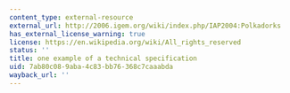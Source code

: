 ```yaml
---
content_type: external-resource
external_url: http://2006.igem.org/wiki/index.php/IAP2004:Polkadorks
has_external_license_warning: true
license: https://en.wikipedia.org/wiki/All_rights_reserved
status: ''
title: one example of a technical specification
uid: 7ab80c08-9aba-4c83-bb76-368c7caaabda
wayback_url: ''
---
```

